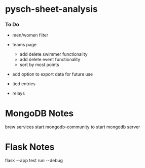 # pysch-sheet-analysis


### To Do
- men/women filter
- teams page
	- add delete swimmer functionality 
	- add delete event functionality
	- sort by most points

- add option to export data for future use

- tied entries
- relays

# MongoDB Notes
brew services start mongodb-community
to start mongodb server

# Flask Notes
flask --app test run --debug

